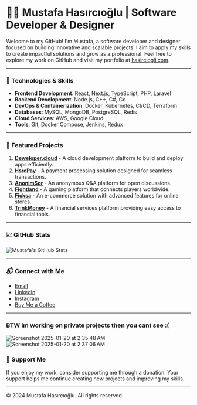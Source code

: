 # 👨‍💻 Mustafa Hasırcıoğlu | Software Developer & Designer

Welcome to my GitHub! I'm Mustafa, a software developer and designer focused on building innovative and scalable projects. I aim to apply my skills to create impactful solutions and grow as a professional. Feel free to explore my work on GitHub and visit my portfolio at [hasirciogli.com](https://hasirciogli.com).

---

### 🚀 Technologies & Skills
- **Frontend Development**: React, Next.js, TypeScript, PHP, Laravel
- **Backend Development**: Node.js, C++, C#, Go
- **DevOps & Containerization**: Docker, Kubernetes, CI/CD, Terraform
- **Databases**: MySQL, MongoDB, PostgreSQL, Redis
- **Cloud Services**: AWS, Google Cloud
- **Tools**: Git, Docker Compose, Jenkins, Redux

---

### 🌟 Featured Projects
1. **[Deweloper.cloud](https://deweloper.cloud)** - A cloud development platform to build and deploy apps efficiently.
2. **[HsrcPay](https://hsrcpay.com)** - A payment processing solution designed for seamless transactions.
3. **[AnonimSor](https://anonimsor.com)** - An anonymous Q&A platform for open discussions.
4. **[Fightland](https://fightland.vercel.app)** - A gaming platform that connects players worldwide.
5. **[Ficksa](https://ficksa.com)** - An e-commerce solution with advanced features for online stores.
6. **[TrinkMoney](https://trinkmoney.com)** - A financial services platform providing easy access to financial tools.

---

### 📈 GitHub Stats
![Mustafa's GitHub Stats](https://github-readme-stats.vercel.app/api?username=hasirciogli&show_icons=true&theme=dark)

---

### 📬 Connect with Me
- [Email](mailto:mhasirciogli@gmail.com)
- [LinkedIn](https://www.linkedin.com/in/hasirciogli)
- [Instagram](https://www.instagram.com/hasirciogli)
- [Buy Me a Coffee](https://buymeacoffee.com/hasirciogli)

---
### BTW im working on private projects then you cant see :(
![Screenshot 2025-01-20 at 2 35 48 AM](https://github.com/user-attachments/assets/1ab568f9-371d-4c70-9863-726a28f16b4a)
![Screenshot 2025-01-20 at 2 37 06 AM](https://github.com/user-attachments/assets/7c76a4f4-724a-488e-9b98-8ccde64a3245)



### 💬 Support Me
If you enjoy my work, consider supporting me through a donation. Your support helps me continue creating new projects and improving my skills.

---

© 2024 Mustafa Hasırcıoğlu. All rights reserved.
